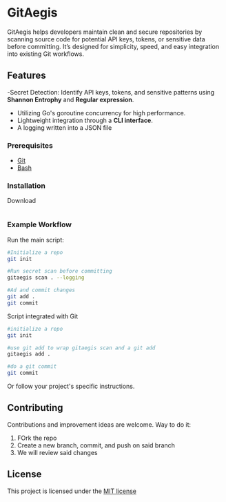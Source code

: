 # GitAegis

GitAegis helps developers maintain clean and secure repositories by scanning source code for potential API keys, tokens, or sensitive data before committing.
It’s designed for simplicity, speed, and easy integration into existing Git workflows.
## Features
-Secret Detection: Identify API keys, tokens, and sensitive patterns using **Shannon Entrophy** and **Regular expression**.
- Utilizing Go's  goroutine concurrency for high performance.
- Lightweight integration through a **CLI interface**.
- A logging written into a JSON file


### Prerequisites

- [Git](https://git-scm.com/)
- [Bash](https://en.wikipedia.org/wiki/Bash_(Unix_shell))

### Installation

Download

```bash
```

### Example Workflow

Run the main script:

```bash
#Initialize a repo
git init

#Run secret scan before committing
gitaegis scan . --logging

#Ad and commit changes
git add . 
git commit
```
Script integrated with Git
```bash
#initialize a repo
git init

#use git add to wrap gitaegis scan and a git add
gitaegis add . 

#do a git commit
git commit
```

Or follow your project's specific instructions.

## Contributing
Contributions and improvement ideas are welcome.
Way to do it: 
1. FOrk the repo
2. Create a new branch, commit, and push on said branch
3. We will review said changes

## License
This project is licensed under the [MIT license](LICENSE)